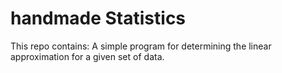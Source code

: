 # handmade Statistics
This repo contains:
A simple program for determining the linear approximation for a given set of data.
